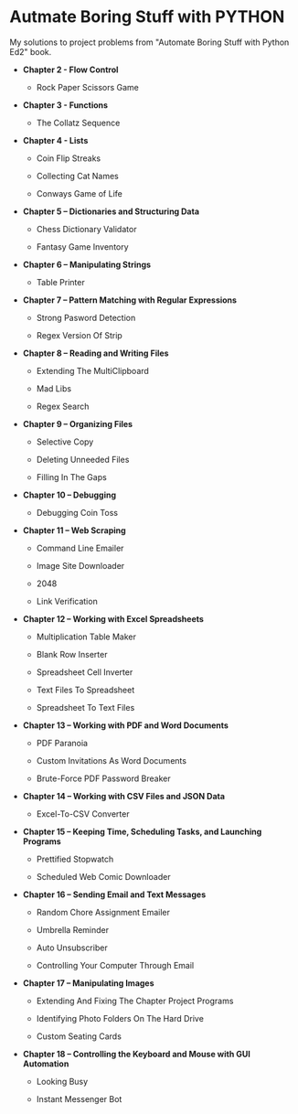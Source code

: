 # Autmate Boring Stuff with PYTHON

My solutions to project problems from "Automate Boring Stuff with Python Ed2" book.

- **Chapter 2 - Flow Control**
  
  - Rock Paper Scissors Game

- **Chapter 3 - Functions**
  
  - The Collatz Sequence

- **Chapter 4 - Lists**
  
  - Coin Flip Streaks
  
  - Collecting Cat Names
  
  - Conways Game of Life

- **Chapter 5 – Dictionaries and Structuring Data**
  
  - Chess Dictionary Validator
  
  - Fantasy Game Inventory

- **Chapter 6 – Manipulating Strings**
  
  - Table Printer

- **Chapter 7 – Pattern Matching with Regular Expressions**
  
  - Strong Pasword Detection
  
  - Regex Version Of Strip

- **Chapter 8 – Reading and Writing Files**
  
  - Extending The MultiClipboard
  
  - Mad Libs
  
  - Regex Search

- **Chapter 9 – Organizing Files**
  
  - Selective Copy
  
  - Deleting Unneeded Files
  
  - Filling In The Gaps

- **Chapter 10 – Debugging**
  
  - Debugging Coin Toss

- **Chapter 11 – Web Scraping**
  
  - Command Line Emailer
  
  - Image Site Downloader
  
  - 2048
  
  - Link Verification

- **Chapter 12 – Working with Excel Spreadsheets**
  
  - Multiplication Table Maker
  
  - Blank Row Inserter
  
  - Spreadsheet Cell Inverter
  
  - Text Files To Spreadsheet
  
  - Spreadsheet To Text Files

- **Chapter 13 – Working with PDF and Word Documents**
  
  - PDF Paranoia
  
  - Custom Invitations As Word Documents
  
  - Brute-Force PDF Password Breaker

- **Chapter 14 – Working with CSV Files and JSON Data**
  
  - Excel-To-CSV Converter

- **Chapter 15 – Keeping Time, Scheduling Tasks, and Launching Programs**
  
  - Prettified Stopwatch
  
  - Scheduled Web Comic Downloader

- **Chapter 16 – Sending Email and Text Messages**
  
  - Random Chore Assignment Emailer
  
  - Umbrella Reminder
  
  - Auto Unsubscriber
  
  - Controlling Your Computer Through Email

- **Chapter 17 – Manipulating Images**
  
  - Extending And Fixing The Chapter Project Programs
  
  - Identifying Photo Folders On The Hard Drive
  
  - Custom Seating Cards

- **Chapter 18 – Controlling the Keyboard and Mouse with GUI Automation**
  
  - Looking Busy
  
  - Instant Messenger Bot
